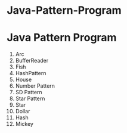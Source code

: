 # Java-Pattern-Program

# Java Pattern Program
1. Arc
2. BufferReader
3. Fish
4. HashPattern
5. House
6. Number Pattern
7. SD Pattern
8. Star Pattern
9. Star
10. Dollar
11. Hash
12. Mickey
